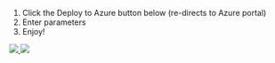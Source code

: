 1. Click the Deploy to Azure button below (re-directs to Azure portal)
2. Enter parameters
3. Enjoy!

<a href="https://portal.azure.us/#create/Microsoft.Template/uri/https%3A%2F%2Fraw.githubusercontent.com%2rkyttle%2Deploy-Multiple-Azure-VMs%2master%2DeployMultipleVMs_ExistingVNET.json" target="_blank">
    <img src="http://azuredeploy.net/deploybutton.png"/>
</a>
<a href="http://armviz.io/#/?load=https://raw.githubusercontent.com/rkyttle/Deploy-Multiple-Azure-VMs/master/DeployMultipleVMs_OMSExtension_ExistingVNET_NoDefault.json" target="_blank">
    <img src="http://armviz.io/visualizebutton.png"/>
</a>
